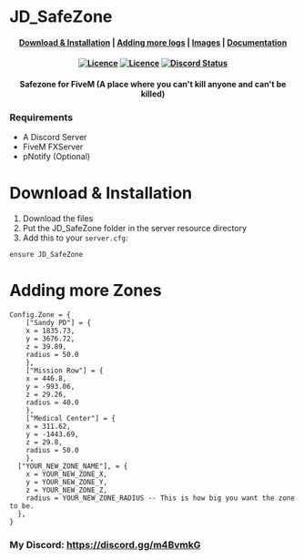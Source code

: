 # JD_SafeZone
<h4 align="center">
	<a href="#download--installation">Download & Installation</a>
	|
	<a href="#adding-more-logs">Adding more logs</a>
	|
	<a href="#images">Images</a>
	|
	<a href="https://docs.jokedevil.com/JD_logs">Documentation</a>
</h4>
<h4 align="center">
	<a href="https://github.com/JokeDevil/JD_logs/releases/latest" title=""><img alt="Licence" src="https://img.shields.io/github/release/JokeDevil/JD_logs.svg"></a>
	<a href="LICENSE" title=""><img alt="Licence" src="https://img.shields.io/github/license/JokeDevil/JD_logs.svg"></a>
	<a href="https://discord.gg/m4BvmkG" title=""><img alt="Discord Status" src="https://discordapp.com/api/guilds/721339695199682611/widget.png"></a>
</h4>
<h4 align="center">
 Safezone for FiveM (A place where you can't kill anyone and can't be killed)
</h4>

### Requirements
- A Discord Server
- FiveM FXServer
- pNotify (Optional)

# Download & Installation

1. Download the files
2. Put the JD_SafeZone folder in the server resource directory
3. Add this to your `server.cfg`:
```
ensure JD_SafeZone
```

# Adding more Zones
```
Config.Zone = {
	["Sandy PD"] = {
    x = 1835.73,
    y = 3676.72,
    z = 39.89,
    radius = 50.0
    },
	["Mission Row"] = {
    x = 446.8,
    y = -993.06,
    z = 29.26,
    radius = 40.0
    },
	["Medical Center"] = {
    x = 311.62,
    y = -1443.69,
    z = 29.8,
    radius = 50.0
    },
  ["YOUR_NEW_ZONE_NAME"], = {
    x = YOUR_NEW_ZONE_X,
    y = YOUR_NEW_ZONE_Y,
    z = YOUR_NEW_ZONE_Z,
    radius = YOUR_NEW_ZONE_RADIUS -- This is how big you want the zone to be.
  },
}
```
### My Discord: https://discord.gg/m4BvmkG
